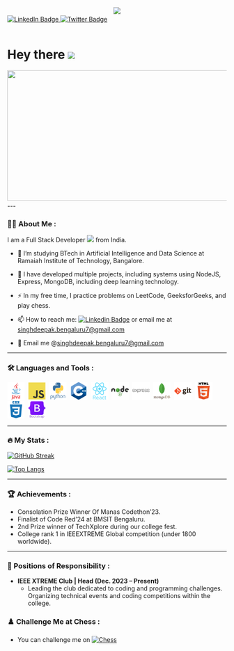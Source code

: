 <!-- ## Hi there 👋 -->
<div id="header" align="center">
  <img src="https://media.giphy.com/media/M9gbBd9nbDrOTu1Mqx/giphy.gif" width="100"/>
</div>
<div id="badges">
  <a href="https://www.linkedin.com/in/deepak-singh-950140212/">
    <img src="https://img.shields.io/badge/LinkedIn-blue?style=for-the-badge&logo=linkedin&logoColor=white" alt="LinkedIn Badge"/>
  </a>
  <a href="https://twitter.com/your-twitter-handle">
    <img src="https://img.shields.io/badge/Twitter-blue?style=for-the-badge&logo=twitter&logoColor=white" alt="Twitter Badge"/>
  </a>
</div>

<img src="https://komarev.com/ghpvc/?username=snoopdeep&style=flat-square&color=blue" alt=""/>

<h1>
  Hey there
  <img src="https://media.giphy.com/media/hvRJCLFzcasrR4ia7z/giphy.gif" width="30px"/>
</h1>
<!--Adding a Banner GIF and About Me Section-->
<div align="center">
  <img src="https://media.giphy.com/media/dWesBcTLavkZuG35MI/giphy.gif" width="600" height="300"/>
</div>
---

### :man_technologist: About Me :
I am a Full Stack Developer <img src="https://media.giphy.com/media/WUlplcMpOCEmTGBtBW/giphy.gif" width="30"> from India.
- :telescope: I’m studying BTech in Artificial Intelligence and Data Science at Ramaiah Institute of Technology, Bangalore.

- :seedling: I have developed multiple projects, including systems using NodeJS, Express, MongoDB, including deep learning technology.

- :zap: In my free time, I practice problems on LeetCode, GeeksforGeeks, and play chess.

- :mailbox: How to reach me: [![Linkedin Badge](https://img.shields.io/badge/-deepak--singh-blue?style=flat&logo=Linkedin&logoColor=white)](https://www.linkedin.com/in/deepak-singh-950140212/) or email me at singhdeepak.bengaluru7@gmail.com
- :envelope_with_arrow: Email me @singhdeepak.bengaluru7@gmail.com

<!-- Adding Languages and Tools -->
---

### :hammer_and_wrench: Languages and Tools :
<div>
  <img src="https://github.com/devicons/devicon/blob/master/icons/java/java-original-wordmark.svg" title="Java" alt="Java" width="40" height="40"/>&nbsp;
  <img src="https://github.com/devicons/devicon/blob/master/icons/javascript/javascript-original.svg" title="JavaScript" alt="JavaScript" width="40" height="40"/>&nbsp;
  <img src="https://github.com/devicons/devicon/blob/master/icons/python/python-original-wordmark.svg" title="Python" alt="Python" width="40" height="40"/>&nbsp;
  <img src="https://github.com/devicons/devicon/blob/master/icons/cplusplus/cplusplus-original.svg" title="C++" alt="C++" width="40" height="40"/>&nbsp;
  <img src="https://github.com/devicons/devicon/blob/master/icons/react/react-original-wordmark.svg" title="React" alt="React" width="40" height="40"/>&nbsp;
  <img src="https://github.com/devicons/devicon/blob/master/icons/nodejs/nodejs-original-wordmark.svg" title="NodeJS" alt="NodeJS" width="40" height="40"/>&nbsp;
  <img src="https://github.com/devicons/devicon/blob/master/icons/express/express-original-wordmark.svg" title="Express" alt="Express" width="40" height="40"/>&nbsp;
  <img src="https://github.com/devicons/devicon/blob/master/icons/mongodb/mongodb-original-wordmark.svg" title="MongoDB" alt="MongoDB" width="40" height="40"/>&nbsp;
  <img src="https://github.com/devicons/devicon/blob/master/icons/git/git-original-wordmark.svg" title="Git" alt="Git" width="40" height="40"/>&nbsp;
  <img src="https://github.com/devicons/devicon/blob/master/icons/html5/html5-original-wordmark.svg" title="HTML5" alt="HTML" width="40" height="40"/>&nbsp;
  <img src="https://github.com/devicons/devicon/blob/master/icons/css3/css3-plain-wordmark.svg" title="CSS3" alt="CSS" width="40" height="40"/>&nbsp;
  <img src="https://github.com/devicons/devicon/blob/master/icons/bootstrap/bootstrap-original-wordmark.svg" title="Bootstrap" alt="Bootstrap" width="40" height="40"/>&nbsp;
</div>

<!-- Adding GitHub Stats -->
---

### :fire: My Stats :
[![GitHub Streak](https://streak-stats.demolab.com/?user=snoopdeep)](https://git.io/streak-stats)

[![Top Langs](https://github-readme-stats.vercel.app/api/top-langs/?username=snoopdeep&layout=compact&theme=vision-friendly-dark)](https://github.com/anuraghazra/github-readme-stats)

---

### :trophy: Achievements :
- Consolation Prize Winner Of Manas Codethon’23.
- Finalist of Code Red’24 at BMSIT Bengaluru.
- 2nd Prize winner of TechXplore during our college fest.
- College rank 1 in IEEEXTREME Global competition (under 1800 worldwide).

---

### :medal_sports: Positions of Responsibility :
- **IEEE XTREME Club | Head (Dec. 2023 – Present)**
  - Leading the club dedicated to coding and programming challenges. Organizing technical events and coding competitions within the college.


### :chess_pawn: Challenge Me at Chess :
-  You can challenge me on [![Chess](https://img.shields.io/badge/Chess.com-000000?style=for-the-badge&logo=chess.com&logoColor=white)](https://www.chess.com/member/snoopdeep)

